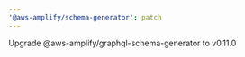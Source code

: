 ```yaml
---
'@aws-amplify/schema-generator': patch
---
```


Upgrade @aws-amplify/graphql-schema-generator to v0.11.0
